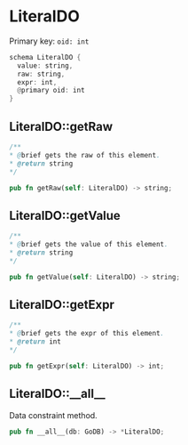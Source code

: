 # LiteralDO

Primary key: `oid: int`

```rust
schema LiteralDO {
  value: string,
  raw: string,
  expr: int,
  @primary oid: int
}
```
## LiteralDO::getRaw

```java
/**
* @brief gets the raw of this element.
* @return string
*/
```
```rust
pub fn getRaw(self: LiteralDO) -> string;
```
## LiteralDO::getValue

```java
/**
* @brief gets the value of this element.
* @return string
*/
```
```rust
pub fn getValue(self: LiteralDO) -> string;
```
## LiteralDO::getExpr

```java
/**
* @brief gets the expr of this element.
* @return int
*/
```
```rust
pub fn getExpr(self: LiteralDO) -> int;
```
## LiteralDO::\_\_all\_\_

Data constraint method.

```rust
pub fn __all__(db: GoDB) -> *LiteralDO;
```
